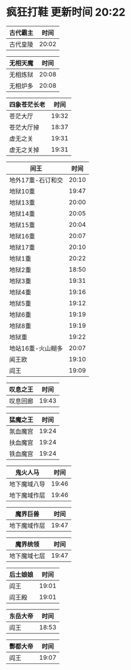 # 疯狂打鞋 更新时间 20:22

| 古代霸主   | 时间    |
|--------|-------|
| 古代皇陵 | 20:02 |

| 无相天魔   | 时间    |
|--------|-------|
| 无相炼狱 | 20:08 |
| 无相炉多 | 20:08 |

| 四象苍茫长老   | 时间    |
|--------|-------|
| 苍茫大厅 | 19:32 |
| 苍茫大厅掉 | 18:37 |
| 虚无之关 | 19:31 |
| 虚无之关掉 | 19:31 |

| 间王   | 时间    |
|--------|-------|
| 地外17重-石订和交 | 20:10 |
| 地狱10重 | 19:47 |
| 地狱13重 | 20:00 |
| 地狱14重 | 20:05 |
| 地狱15重 | 20:04 |
| 地狱16重 | 20:07 |
| 地狱17重 | 20:10 |
| 地狱1重 | 20:22 |
| 地狱2重 | 18:50 |
| 地狱3重 | 19:31 |
| 地狱4重 | 19:16 |
| 地狱5重 | 19:12 |
| 地狱6重 | 19:19 |
| 地狱8重 | 19:19 |
| 地狱重 | 19:22 |
| 地站16重-火山糊多 | 20:07 |
| 闻王欧 | 19:10 |
| 阎王 | 19:09 |

| 叹息之王   | 时间    |
|--------|-------|
| 叹息回廊 | 19:43 |

| 猛魔之王   | 时间    |
|--------|-------|
| 氛血魔宫 | 19:24 |
| 扶血魔宫 | 19:24 |
| 铁血魔宫 | 19:24 |

| 鬼火人马   | 时间    |
|--------|-------|
| 地下魔域八导 | 19:46 |
| 地下魔域作层 | 19:46 |

| 魔界巨兽   | 时间    |
|--------|-------|
| 地下魔域作层 | 19:47 |

| 魔界统领   | 时间    |
|--------|-------|
| 地下魔域七层 | 19:47 |

| 后土娘娘   | 时间    |
|--------|-------|
| 阎王 | 19:01 |
| 阎王殿 | 19:01 |

| 东岳大帝   | 时间    |
|--------|-------|
| 阎王 | 18:53 |

| 酆都大帝   | 时间    |
|--------|-------|
| 阎王 | 19:07 |